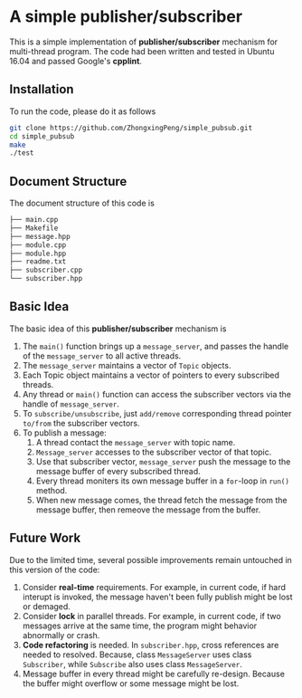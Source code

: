 # A simple **publisher/subscriber**

This is a simple implementation of **publisher/subscriber** mechanism for multi-thread program. The code had been written and tested in Ubuntu 16.04 and passed Google's **cpplint**.

## Installation
To run the code, please do it as follows

```bash
git clone https://github.com/ZhongxingPeng/simple_pubsub.git
cd simple_pubsub
make
./test
```

## Document Structure
The document structure of this code is

```bash
├── main.cpp
├── Makefile
├── message.hpp
├── module.cpp
├── module.hpp
├── readme.txt
├── subscriber.cpp
└── subscriber.hpp
```

## Basic Idea
The basic idea of this **publisher/subscriber** mechanism is

1. The `main()` function brings up a `message_server`, and passes the handle of the `message_server` to all active threads.
1. The `message_server` maintains a vector of `Topic` objects.
1. Each Topic object maintains a vector of pointers to every subscribed threads.
1. Any thread or `main()` function can access the subscriber vectors via the handle of `message_server`.
1. To `subscribe/unsubscribe`, just `add/remove` corresponding thread pointer `to/from` the subscriber vectors.
1. To publish a message:
   1. A thread contact the `message_server` with topic name.
   1. `Message_server` accesses to the subscriber vector of that topic.
   1. Use that subscriber vector, `message_server` push the message to the message buffer of every subscribed thread.
   1. Every thread moniters its own message buffer in a `for`-loop in `run()` method.
   1. When new message comes, the thread fetch the message from the message buffer, then remeove the message from the buffer.

## Future Work
Due to the limited time, several possible improvements remain untouched in this version of the code:

1. Consider **real-time** requirements. For example, in current code, if hard interupt is invoked, the message haven't been fully publish might be lost or demaged.
1. Consider **lock** in parallel threads. For example, in current code, if two messages arrive at the same time, the program might behavior abnormally or crash.
1. **Code refactoring** is needed. In `subscriber.hpp`, cross references are needed to resolved. Because, class `MessageServer` uses class `Subscriber`, while `Subscribe` also uses class `MessageServer`.
1. Message buffer in every thread might be carefully re-design. Because the buffer might overflow or some message might be lost.
